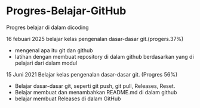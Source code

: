 # Progres-Belajar-GitHub
Progres belajar di dalam dicoding 


16 febuari 2025 
belajar kelas pengenalan dasar-dasar git.(progers.37%)
* mengenal apa itu git dan github 
* latihan dengan membuat repository di dalam github berdasarkan yang di pelajari dari dalam modul 

15 Juni 2021
Belajar kelas pengenalan dasar-dasar git. (Progres 56%)
* Belajar dasar-dasar git, seperti git push, git pull, Releases, Reset.
* Belajar membuat dan menambahkan README.md di dalam github
* belajar membuat Releases di dalam GitHub



